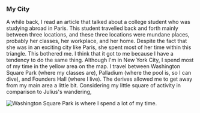 ### My City

A while back, I read an article that talked about a college student who was studying abroad in Paris. This student travelled back and forth mainly between three locations, and these three locations were mundane places, probably her classes, her workplace, and her home. Despite the fact that she was in an exciting city like Paris, she spent most of her time within this triangle. This bothered me.
I think that it got to me because I have a tendency to do the same thing. Although I'm in New York City, I spend most of my time in the yellow area on the map. I travel between Washington Square Park (where my classes are), Palladium (where the pool is, so I can dive), and Founders Hall (where I live). The derives allowed me to get away from my main area a little bit.
Considering my little square of activity in comparison to Julius's wandering,

![Washington Square Park is where I spend a lot of my time.](https://imgur.com/VsqAgXS)
